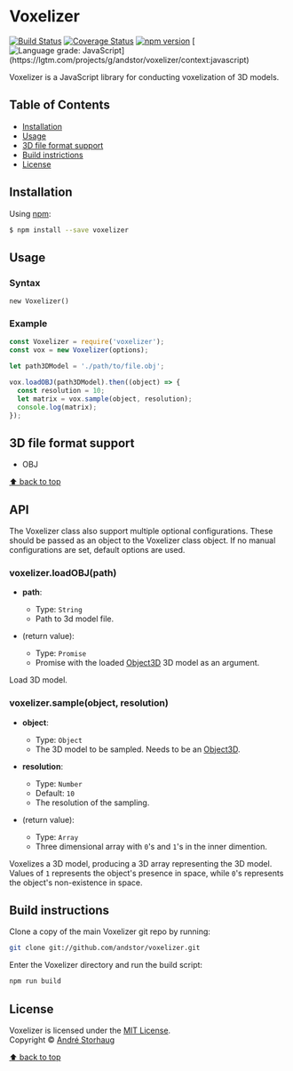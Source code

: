 # Voxelizer

[![Build Status](https://travis-ci.org/andstor/voxelizer.svg?branch=master)](https://travis-ci.org/andstor/voxelizer)
[![Coverage Status](https://coveralls.io/repos/github/andstor/voxelizer/badge.svg?branch=master)](https://coveralls.io/github/andstor/voxelizer?branch=master)
[![npm version](http://img.shields.io/npm/v/voxelizer.svg?style=flat)](https://npmjs.org/package/voxelizer "View this project on npm")
[![Language grade: JavaScript](https://img.shields.io/lgtm/grade/javascript/g/andstor/voxelizer.svg?)](https://lgtm.com/projects/g/andstor/voxelizer/context:javascript)

Voxelizer is a JavaScript library for conducting voxelization of 3D models.


## Table of Contents
  * [Installation](#installation)
  * [Usage](#usage)
  * [3D file format support](#3d-file-format-support)
  * [Build instrictions](#build-instructions)
  * [License](#license)

## Installation

Using [npm](https://www.npmjs.com/):

```sh
$ npm install --save voxelizer
```

## Usage
### Syntax
```
new Voxelizer()
```

### Example
```js
const Voxelizer = require('voxelizer');
const vox = new Voxelizer(options);

let path3DModel = './path/to/file.obj';

vox.loadOBJ(path3DModel).then((object) => {
  const resolution = 10;
  let matrix = vox.sample(object, resolution);
  console.log(matrix);
});

```

## 3D file format support
* OBJ

[⬆ back to top](#voxelizer)

## API
The Voxelizer class also support multiple optional configurations. These should be passed as an object to the Voxelizer class object. If no manual configurations are set, default options are used.

### voxelizer.loadOBJ(path)
- **path**:
  - Type: `String`
  - Path to 3d model file.

- (return value):
  - Type: `Promise`
  - Promise with the loaded [Object3D](https://threejs.org/docs/#api/en/core/Object3D) 3D model as an argument.

Load  3D model.

### voxelizer.sample(object, resolution)
- **object**:
  - Type: `Object`
  - The 3D model to be sampled. Needs to be an [Object3D](https://threejs.org/docs/#api/en/core/Object3D).

- **resolution**:
  - Type: `Number`
  - Default: `10`
  - The resolution of the sampling.

- (return value):
  - Type: `Array`
  - Three dimensional array with `0`'s and `1`'s in the inner dimention.

Voxelizes a 3D model, producing a 3D array representing the 3D model.
Values of `1` represents the object's presence in space, while `0`'s represents the object's non-existence in space.

## Build instructions

Clone a copy of the main Voxelizer git repo by running:

```bash
git clone git://github.com/andstor/voxelizer.git
```

Enter the Voxelizer directory and run the build script:
```bash
npm run build
```


## License

Voxelizer is licensed under the [MIT License](https://github.com/andstor/voxelizer/blob/master/LICENSE).  
Copyright © [André Storhaug](https://github.com/andstor)

[⬆ back to top](#voxelizer)
